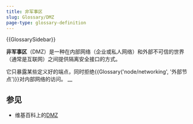 ```yaml
---
title: 非军事区
slug: Glossary/DMZ
page-type: glossary-definition
---
```


{{GlossarySidebar}}

**非军事区**（DMZ）是一种在内部网络（企业或私人网络）和外部不可信的世界（通常是互联网）之间提供隔离安全接口的方式。

它只暴露某些定义好的端点，同时拒绝{{Glossary('node/networking', '外部节点')}}对内部网络的访问。
\_\_

## 参见

- 维基百科上的[DMZ](https://zh.wikipedia.org/wiki/DMZ)

